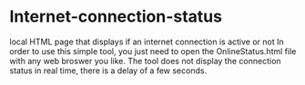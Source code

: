 # Internet-connection-status
local HTML page that displays if an internet connection is active or not
In order to use this simple tool, you just need to open the OnlineStatus.html file with any web broswer you like. 
The tool does not display the connection status in real time, there is a delay of a few seconds.
